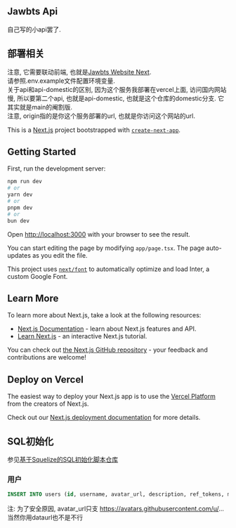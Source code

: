 ## Jawbts Api
自己写的小api罢了.  

## 部署相关

注意, 它需要联动前端, 也就是[Jawbts Website Next](https://github.com/winsrewu/jawbts-website-next/).  
请参照.env.example文件配置环境变量.  
关于api和api-domestic的区别, 因为这个服务我部署在vercel上面, 访问国内网站慢, 所以要第二个api, 也就是api-domestic, 也就是这个仓库的domestic分支. 它其实就是main的阉割版.  
注意, origin指的是你这个服务部署的url, 也就是你访问这个网站的url.  

This is a [Next.js](https://nextjs.org/) project bootstrapped with [`create-next-app`](https://github.com/vercel/next.js/tree/canary/packages/create-next-app).

## Getting Started

First, run the development server:

```bash
npm run dev
# or
yarn dev
# or
pnpm dev
# or
bun dev
```

Open [http://localhost:3000](http://localhost:3000) with your browser to see the result.

You can start editing the page by modifying `app/page.tsx`. The page auto-updates as you edit the file.

This project uses [`next/font`](https://nextjs.org/docs/basic-features/font-optimization) to automatically optimize and load Inter, a custom Google Font.

## Learn More

To learn more about Next.js, take a look at the following resources:

- [Next.js Documentation](https://nextjs.org/docs) - learn about Next.js features and API.
- [Learn Next.js](https://nextjs.org/learn) - an interactive Next.js tutorial.

You can check out [the Next.js GitHub repository](https://github.com/vercel/next.js/) - your feedback and contributions are welcome!

## Deploy on Vercel

The easiest way to deploy your Next.js app is to use the [Vercel Platform](https://vercel.com/new?utm_medium=default-template&filter=next.js&utm_source=create-next-app&utm_campaign=create-next-app-readme) from the creators of Next.js.

Check out our [Next.js deployment documentation](https://nextjs.org/docs/deployment) for more details.

## SQL初始化
参见[基于Squelize的SQL初始化脚本仓库](https://github.com/JwbFut/jawbts-api-next-db/)
### 用户
```sql
INSERT INTO users (id, username, avatar_url, description, ref_tokens, music_data) VALUES (78122384,'winsrewu','https://avatars.githubusercontent.com/u/78122384?v=4','','[]', '[]');
```
注: 为了安全原因, avatar_url只支 https://avatars.githubusercontent.com/u/...  当然你用dataurl也不是不行  